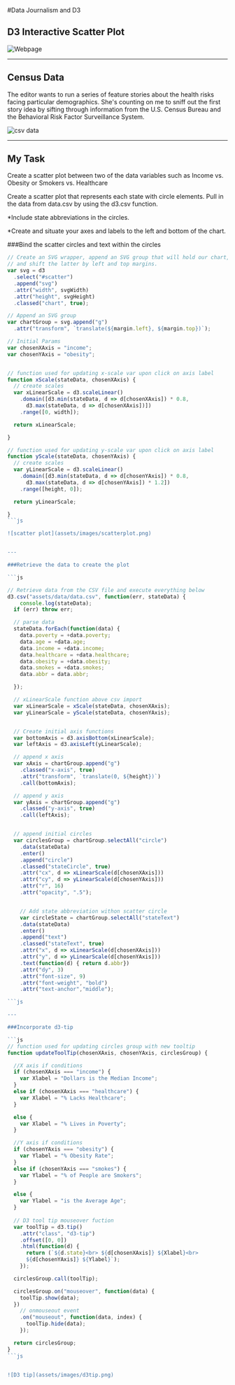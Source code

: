 #Data Journalism and D3

## D3 Interactive Scatter Plot

![Webpage](assets/images/webpage.png)

---

## Census Data

The editor wants to run a series of feature stories about the health risks facing particular demographics. She's counting on me to sniff out the first story idea by sifting through information from the U.S. Census Bureau and the Behavioral Risk Factor Surveillance System.

![csv data](assets/images/data.png)

---

## My Task

Create a scatter plot between two of the data variables such as Income vs. Obesity or Smokers vs. Healthcare


Create a scatter plot that represents each state with circle elements. Pull in the data from data.csv by using the d3.csv function.

*Include state abbreviations in the circles.

*Create and situate your axes and labels to the left and bottom of the chart.

###Bind the scatter circles and text within the circles

```js
// Create an SVG wrapper, append an SVG group that will hold our chart,
// and shift the latter by left and top margins.
var svg = d3
  .select("#scatter")
  .append("svg")
  .attr("width", svgWidth)
  .attr("height", svgHeight)
  .classed("chart", true);

// Append an SVG group
var chartGroup = svg.append("g")
  .attr("transform", `translate(${margin.left}, ${margin.top})`);

// Initial Params
var chosenXAxis = "income";
var chosenYAxis = "obesity";


// function used for updating x-scale var upon click on axis label
function xScale(stateData, chosenXAxis) {
  // create scales
  var xLinearScale = d3.scaleLinear()
    .domain([d3.min(stateData, d => d[chosenXAxis]) * 0.8,
      d3.max(stateData, d => d[chosenXAxis])])
    .range([0, width]);

  return xLinearScale;

}

// function used for updating y-scale var upon click on axis label
function yScale(stateData, chosenYAxis) {
  // create scales
  var yLinearScale = d3.scaleLinear()
    .domain([d3.min(stateData, d => d[chosenYAxis]) * 0.8,
      d3.max(stateData, d => d[chosenYAxis]) * 1.2])
    .range([height, 0]);

  return yLinearScale;

}
```js

![scatter plot](assets/images/scatterplot.png)


---

###Retrieve the data to create the plot

```js

// Retrieve data from the CSV file and execute everything below
d3.csv("assets/data/data.csv", function(err, stateData) {
    console.log(stateData);
  if (err) throw err;

  // parse data
  stateData.forEach(function(data) {
    data.poverty = +data.poverty;
    data.age = +data.age;
    data.income = +data.income;
    data.healthcare = +data.healthcare;
    data.obesity = +data.obesity;
    data.smokes = +data.smokes;
    data.abbr = data.abbr;

  });

  // xLinearScale function above csv import
  var xLinearScale = xScale(stateData, chosenXAxis);
  var yLinearScale = yScale(stateData, chosenYAxis);


  // Create initial axis functions
  var bottomAxis = d3.axisBottom(xLinearScale);
  var leftAxis = d3.axisLeft(yLinearScale);

  // append x axis
  var xAxis = chartGroup.append("g")
    .classed("x-axis", true)
    .attr("transform", `translate(0, ${height})`)
    .call(bottomAxis);

  // append y axis
  var yAxis = chartGroup.append("g")
    .classed("y-axis", true)
    .call(leftAxis);


  // append initial circles
  var circlesGroup = chartGroup.selectAll("circle")
    .data(stateData)
    .enter()
    .append("circle")
    .classed("stateCircle", true)
    .attr("cx", d => xLinearScale(d[chosenXAxis]))
    .attr("cy", d => yLinearScale(d[chosenYAxis]))
    .attr("r", 16)
    .attr("opacity", ".5");


    // Add state abbreviation withon scatter circle
    var circleState = chartGroup.selectAll("stateText")
    .data(stateData)
    .enter()
    .append("text")
    .classed("stateText", true)
    .attr("x", d => xLinearScale(d[chosenXAxis]))
    .attr("y", d => yLinearScale(d[chosenYAxis]))    
    .text(function(d) { return d.abbr})
    .attr("dy", 3)
    .attr("font-size", 9)
    .attr("font-weight", "bold")
    .attr("text-anchor","middle");

```js

---

###Incorporate d3-tip

```js
// function used for updating circles group with new tooltip
function updateToolTip(chosenXAxis, chosenYAxis, circlesGroup) {

  //X axis if conditions  
  if (chosenXAxis === "income") {
    var Xlabel = "Dollars is the Median Income";
  }
  else if (chosenXAxis === "healthcare") {
    var Xlabel = "% Lacks Healthcare";
  }

  else {
    var Xlabel = "% Lives in Poverty";
  }

  //Y axis if conditions  
  if (chosenYAxis === "obesity") {
    var Ylabel = "% Obesity Rate";
  }
  else if (chosenYAxis === "smokes") {
    var Ylabel = "% of People are Smokers";
  }

  else {
    var Ylabel = "is the Average Age";
  }
  
  // D3 tool tip mouseover fuction
  var toolTip = d3.tip()
    .attr("class", "d3-tip")
    .offset([0, 0])
    .html(function(d) {
      return (`${d.state}<br> ${d[chosenXAxis]} ${Xlabel}<br> 
      ${d[chosenYAxis]} ${Ylabel}`);
    });

  circlesGroup.call(toolTip);

  circlesGroup.on("mouseover", function(data) {
    toolTip.show(data);
  })
    // onmouseout event
    .on("mouseout", function(data, index) {
      toolTip.hide(data);
    });

  return circlesGroup;
}
```js


![D3 tip](assets/images/d3tip.png)
